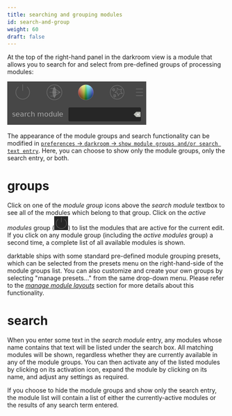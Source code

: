 ```yaml
---
title: searching and grouping modules 
id: search-and-group
weight: 60
draft: false
---
```


At the top of the right-hand panel in the darkroom view is a module that allows you to search for and select from pre-defined groups of processing modules:

![group and search](./search-and-group/module-group-and-search.png#w25)

The appearance of the module groups and search functionality can be modified in [`preferences` -> `darkroom` -> `show module groups and/or search text entry`](../../../preferences-settings/darkroom.md). Here, you can choose to show only the module groups, only the search entry, or both. 

# groups

Click on one of the _module group_ icons above the _search module_ textbox to see all of the modules which belong to that group. Click on the _active modules_ group (![module-group-active-icon](./search-and-group/module-group-active-icon.png)) to list the modules that are active for the current edit.
If you click on any module group (including the _active modules_ group) a second time, a complete list of all available modules is shown.

darktable ships with some standard pre-defined module grouping presets, which can be selected from the presets menu on the right-hand-side of the module groups list. You can also customize and create your own groups by selecting "manage presets..." from the same drop-down menu. Please refer to the [_manage module layouts_](../../module-reference/utility-modules/darkroom/manage-module-layouts.md) section for more details about this functionality.

# search 

When you enter some text in the _search module_ entry, any modules whose name contains that text will be listed under the search box. All matching modules will be shown, regardless whether they are currently available in any of the module groups. You can then activate any of the listed modules by clicking on its activation icon, expand the module by clicking on its name, and adjust any settings as required.

If you choose to hide the module groups and show only the search entry, the module list will contain a list of either the currently-active modules or the results of any search term entered.
